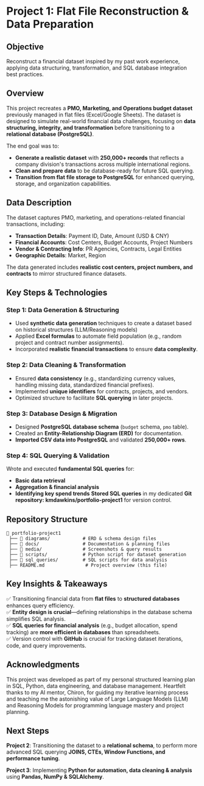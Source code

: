 
# **Project 1: Flat File Reconstruction & Data Preparation**

## **Objective**
Reconstruct a financial dataset inspired by my past work experience, applying data structuring, transformation, and SQL database integration best practices.  

## **Overview**  
This project recreates a **PMO, Marketing, and Operations budget dataset** previously managed in flat files (Excel/Google Sheets). The dataset is designed to simulate real-world financial data challenges, focusing on **data structuring, integrity, and transformation** before transitioning to a **relational database (PostgreSQL)**.

The end goal was to:
- **Generate a realistic dataset** with **250,000+ records** that reflects a company division's transactions across multiple international regions.
- **Clean and prepare data** to be database-ready for future SQL querying.
- **Transition from flat file storage to PostgreSQL** for enhanced querying, storage, and organization capabilities.


## **Data Description**
The dataset captures PMO, marketing, and operations-related financial transactions, including:
- **Transaction Details**: Payment ID, Date, Amount (USD & CNY)
- **Financial Accounts**: Cost Centers, Budget Accounts, Project Numbers
- **Vendor & Contracting Info**: PR Agencies, Contracts, Legal Entities
- **Geographic Details**: Market, Region

The data generated includes **realistic cost centers, project numbers, and contracts** to mirror structured finance datasets.


## **Key Steps & Technologies**
### **Step 1: Data Generation & Structuring**
- Used **synthetic data generation** techniques to create a dataset based on historical structures (LLM/Reasoning models)  
- Applied **Excel formulas** to automate field population (e.g., random project and contract number assignments).  
- Incorporated **realistic financial transactions** to ensure **data complexity**.

### **Step 2: Data Cleaning & Transformation**
- Ensured **data consistency** (e.g., standardizing currency values, handling missing data, standardized financial prefixes).  
- Implemented **unique identifiers** for contracts, projects, and vendors.  
- Optimized structure to facilitate **SQL querying** in later projects.

### **Step 3: Database Design & Migration**
- Designed **PostgreSQL database schema** (`budget` schema, `pmo` table).  
- Created an **Entity-Relationship Diagram (ERD)** for documentation.  
- **Imported CSV data into PostgreSQL** and validated **250,000+ rows**.  

### **Step 4: SQL Querying & Validation**
Wrote and executed **fundamental SQL queries** for:  
   - **Basic data retrieval**
   - **Aggregation & financial analysis**
   - **Identifying key spend trends**
**Stored SQL queries** in my dedicated **Git repository: kmdawkins/portfolio-project1** for version control.


## **Repository Structure**
```
📂 portfolio-project1
 ├── 📂 diagrams/            # ERD & schema design files
 ├── 📂 docs/                # Documentation & planning files
 ├── 📂 media/               # Screenshots & query results
 ├── 📂 scripts/             # Python script for dataset generation
 ├── 📂 sql_queries/         # SQL scripts for data analysis
 ├── README.md               # Project overview (this file)
```

## **Key Insights & Takeaways**
✅ Transitioning financial data from **flat files** to **structured databases** enhances query efficiency.  
✅ **Entity design is crucial**—defining relationships in the database schema simplifies SQL analysis.  
✅ **SQL queries for financial analysis** (e.g., budget allocation, spend tracking) are **more efficient in databases** than spreadsheets.  
✅ Version control with **GitHub** is crucial for tracking dataset iterations, code, and query improvements.  


## **Acknowledgments**
This project was developed as part of my personal structured learning plan in SQL, Python, data engineering, and database management. Heartfelt thanks to my AI mentor, Chiron, for guiding my iterative learning process and teaching me the astonishing value of Large Language Models (LLM) and Reasoning Models for programming language mastery and project planning.


## **Next Steps**
**Project 2**: Transitioning the dataset to a **relational schema**, to perform more advanced SQL querying **JOINS, CTEs, Window Functions, and performance tuning**.  

**Project 3**: Implementing **Python for automation, data cleaning & analysis** using **Pandas, NumPy & SQLAlchemy**.